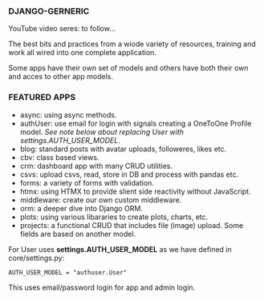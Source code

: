 ### DJANGO-GERNERIC

YouTube video seres: to follow...

The best bits and practices from a wiode variety of resources, training and work all wired into one complete application.

Some apps have their own set of models and others have both their own and acces to other app models.

### FEATURED APPS

- async: using async methods.
- authUser: use email for login with signals creating a OneToOne Profile model. _See note below about replacing User with settings.AUTH_USER_MODEL_.
- blog: standard posts with avatar uploads, followeres, likes etc.
- cbv: class based views.
- crm: dashboard app with many CRUD utilities.
- csvs: upload csvs, read, store in DB and process with pandas etc.
- forms: a variety of forms with validation.
- htmx: using HTMX to provide slient side reactivity without JavaScript.
- middleware: create our own custom middleware.
- orm: a deeper dive into Django ORM.
- plots: using various libararies to create plots, charts, etc.
- projects: a functional CRUD that includes file (image) upload. Some fields are based on another model.

For User uses **settings.AUTH_USER_MODEL** as we have defined in core/settings.py:

```
AUTH_USER_MODEL = "authuser.User"
```
This uses email/password login for app and admin login.